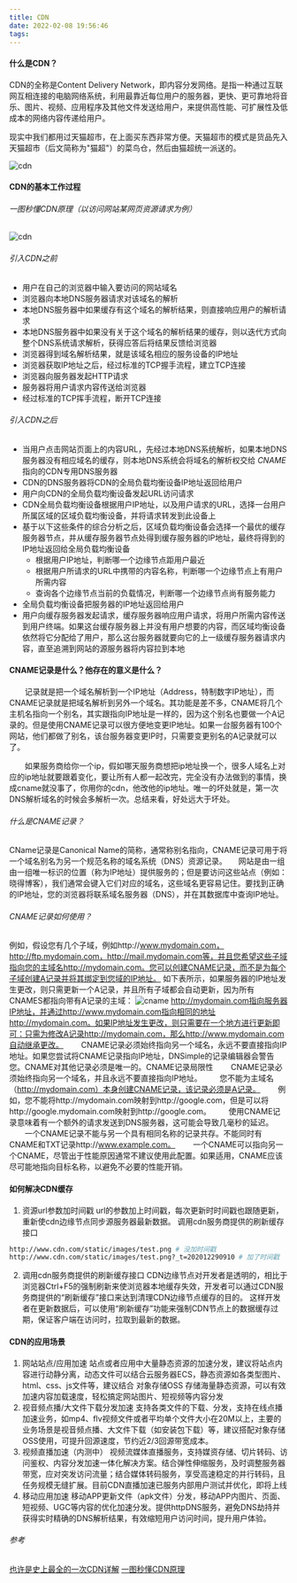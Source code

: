 ```yaml
---
title: CDN
date: 2022-02-08 19:56:46
tags:
---
```


#### 什么是CDN？
CDN的全称是Content Delivery Network，即内容分发网络。是指一种通过互联网互相连接的电脑网络系统，利用最靠近每位用户的服务器，更快、更可靠地将音乐、图片、视频、应用程序及其他文件发送给用户，来提供高性能、可扩展性及低成本的网络内容传递给用户。

现实中我们都用过天猫超市，在上面买东西非常方便。天猫超市的模式是货品先入天猫超市（后文简称为"猫超"）的菜鸟仓，然后由猫超统一派送的。

![cdn](https://p1-jj.byteimg.com/tos-cn-i-t2oaga2asx/gold-user-assets/2019/8/5/16c5f7c722ca14fc~tplv-t2oaga2asx-watermark.awebp)

#### CDN的基本工作过程

###### 一图秒懂CDN原理（以访问网站某网页资源请求为例）
![cdn](https://p3-juejin.byteimg.com/tos-cn-i-k3u1fbpfcp/fcd8f20339064af1a4e3e4847e0a3d6a~tplv-k3u1fbpfcp-watermark.awebp)

###### 引入CDN之前
- 用户在自己的浏览器中输入要访问的网站域名
- 浏览器向本地DNS服务器请求对该域名的解析
- 本地DNS服务器中如果缓存有这个域名的解析结果，则直接响应用户的解析请求
- 本地DNS服务器中如果没有关于这个域名的解析结果的缓存，则以迭代方式向整个DNS系统请求解析，获得应答后将结果反馈给浏览器
- 浏览器得到域名解析结果，就是该域名相应的服务设备的IP地址
- 浏览器获取IP地址之后，经过标准的TCP握手流程，建立TCP连接
- 浏览器向服务器发起HTTP请求
- 服务器将用户请求内容传送给浏览器
- 经过标准的TCP挥手流程，断开TCP连接

###### 引入CDN之后
- 当用户点击网站页面上的内容URL，先经过本地DNS系统解析，如果本地DNS服务器没有相应域名的缓存，则本地DNS系统会将域名的解析权交给 *CNAME* 指向的CDN专用DNS服务器
- CDN的DNS服务器将CDN的全局负载均衡设备IP地址返回给用户
- 用户向CDN的全局负载均衡设备发起URL访问请求
- CDN全局负载均衡设备根据用户IP地址，以及用户请求的URL，选择一台用户所属区域的区域负载均衡设备，并将请求转发到此设备上
- 基于以下这些条件的综合分析之后，区域负载均衡设备会选择一个最优的缓存服务器节点，并从缓存服务器节点处得到缓存服务器的IP地址，最终将得到的IP地址返回给全局负载均衡设备
    - 根据用户IP地址，判断哪一个边缘节点距用户最近
    - 根据用户所请求的URL中携带的内容名称，判断哪一个边缘节点上有用户所需内容
    - 查询各个边缘节点当前的负载情况，判断哪一个边缘节点尚有服务能力
- 全局负载均衡设备把服务器的IP地址返回给用户
- 用户向缓存服务器发起请求，缓存服务器响应用户请求，将用户所需内容传送到用户终端。如果这台缓存服务器上并没有用户想要的内容，而区域均衡设备依然将它分配给了用户，那么这台服务器就要向它的上一级缓存服务器请求内容，直至追溯到网站的源服务器将内容拉到本地


#### CNAME记录是什么？他存在的意义是什么？

　　记录就是把一个域名解析到一个IP地址（Address，特制数字IP地址），而CNAME记录就是把域名解析到另外一个域名。其功能是差不多，CNAME将几个主机名指向一个别名，其实跟指向IP地址是一样的，因为这个别名也要做一个A记录的。但是使用CNAME记录可以很方便地变更IP地址。如果一台服务器有100个网站，他们都做了别名，该台服务器变更IP时，只需要变更别名的A记录就可以了。

　　如果服务商给你一个ip，假如哪天服务商想把ip地址换一个，很多人域名上对应的ip地址就要跟着变化，要让所有人都一起改完，完全没有办法做到的事情，换成cname就没事了，你用你的cdn，他改他的ip地址。唯一的坏处就是，第一次DNS解析域名的时候会多解析一次。总结来看，好处远大于坏处。

###### 什么是CNAME记录？
CName记录是Canonical Name的简称，通常称别名指向，CNAME记录可用于将一个域名别名为另一个规范名称的域名系统（DNS）资源记录。　　网站是由一组由一组唯一标识的位置（称为IP地址）提供服务的；但是要访问这些站点（例如：晓得博客），我们通常会键入它们对应的域名，这些域名更容易记住。要找到正确的IP地址，您的浏览器将联系域名服务器（DNS），并在其数据库中查询IP地址。

###### CNAME记录如何使用？
例如，假设您有几个子域，例如http://www.mydomain.com，http://ftp.mydomain.com，http://mail.mydomain.com等，并且您希望这些子域指向您的主域名http://mydomain.com。您可以创建CNAME记录，而不是为每个子域创建A记录并将其绑定到您域的IP地址。
如下表所示，如果服务器的IP地址发生更改，则只需更新一个A记录，并且所有子域都会自动更新，因为所有CNAMES都指向带有A记录的主域：
![cname](https://pic1.zhimg.com/v2-aab77a543b11a4a3ecf40ec226f1af4e_r.jpg?source=1940ef5c)
http://mydomain.com指向服务器IP地址，并通过http://www.mydomain.com指向相同的地址http://mydomain.com。如果IP地址发生更改，则只需要在一个地方进行更新即可：只需为修改A记录http://mydomain.com，那么http://www.mydomain.com自动继承更改。
　　CNAME记录必须始终指向另一个域名，永远不要直接指向IP地址。如果您尝试将CNAME记录指向IP地址，DNSimple的记录编辑器会警告您。CNAME对其他记录必须是唯一的。CNAME记录局限性
　　CNAME记录必须始终指向另一个域名，并且永远不要直接指向IP地址。
　　您不能为主域名（http://mydomain.com）本身创建CNAME记录，该记录必须是A记录。
　　例如，您不能将http://mydomain.com映射到http://google.com，但是可以将http://google.mydomain.com映射到http://google.com。
　　使用CNAME记录意味着有一个额外的请求发送到DNS服务器，这可能会导致几毫秒的延迟。
　　一个CNAME记录不能与另一个具有相同名称的记录共存。不能同时有CNAME和TXT记录http://www.example.com。
　　一个CNAME可以指向另一个CNAME，尽管出于性能原因通常不建议使用此配置。如果适用，CNAME应该尽可能地指向目标名称，以避免不必要的性能开销。

#### 如何解决CDN缓存
1. 资源url参数加时间戳
url的参数加上时间戳，每次更新时时间戳也跟随更新，重新使cdn边缘节点同步源服务器最新数据。
调用cdn服务商提供的刷新缓存接口
``` bash
http://www.cdn.com/static/images/test.png # 没加时间戳
http://www.cdn.com/static/images/test.png?_t=202012290910 # 加了时间戳
```
2. 调用cdn服务商提供的刷新缓存接口
CDN边缘节点对开发者是透明的，相比于浏览器Ctrl+F5的强制刷新来使浏览器本地缓存失效，开发者可以通过CDN服务商提供的“刷新缓存”接口来达到清理CDN边缘节点缓存的目的。
这样开发者在更新数据后，可以使用“刷新缓存”功能来强制CDN节点上的数据缓存过期，保证客户端在访问时，拉取到最新的数据。

#### CDN的应用场景
1. 网站站点/应用加速
站点或者应用中大量静态资源的加速分发，建议将站点内容进行动静分离，动态文件可以结合云服务器ECS，静态资源如各类型图片、html、css、js文件等，建议结合 对象存储OSS 存储海量静态资源，可以有效加速内容加载速度，轻松搞定网站图片、短视频等内容分发
2. 视音频点播/大文件下载分发加速
支持各类文件的下载、分发，支持在线点播加速业务，如mp4、flv视频文件或者平均单个文件大小在20M以上，主要的业务场景是视音频点播、大文件下载（如安装包下载）等，建议搭配对象存储OSS使用，可提升回源速度，节约近2/3回源带宽成本。
3. 视频直播加速（内测中）
视频流媒体直播服务，支持媒资存储、切片转码、访问鉴权、内容分发加速一体化解决方案。结合弹性伸缩服务，及时调整服务器带宽，应对突发访问流量；结合媒体转码服务，享受高速稳定的并行转码，且任务规模无缝扩展。目前CDN直播加速已服务内部用户测试并优化，即将上线
4. 移动应用加速
移动APP更新文件（apk文件）分发，移动APP内图片、页面、短视频、UGC等内容的优化加速分发。提供httpDNS服务，避免DNS劫持并获得实时精确的DNS解析结果，有效缩短用户访问时间，提升用户体验。


###### 参考
[也许是史上最全的一次CDN详解](https://zhuanlan.zhihu.com/p/28940451)
[一图秒懂CDN原理](https://juejin.cn/post/6962904216503320589)
